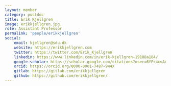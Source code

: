 ```yaml
---
layout: member
category: postdoc
title: Erik Kjellgren
image: erikkjellgren.jpg
role: Assistant Professor
permalink: 'people/erikkjellgren'
social:
    email: kjellgren@sdu.dk
    website: https://erikkjellgren.com
    twitter: https://twitter.com/Erik_Kjellgren
    linkedin: https://www.linkedin.com/in/erik-kjellgren-19108a184/
    google-scholar: https://scholar.google.com/citations?user=6YFr4coAAAAJ&hl=en&oi=ao
    orcid: https://orcid.org/0000-0001-7487-944X
    gitlab: https://gitlab.com/erikkjellgren
    github: https://github.com/erikkjellgren/
---
```

